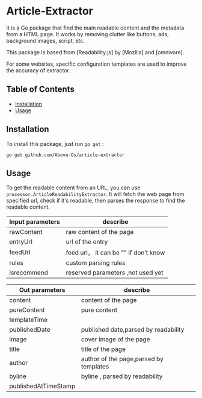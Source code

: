 # Article-Extractor

It is a Go package that find the main readable content and the metadata from a HTML page. It works by removing clutter like buttons, ads, background images, script, etc.

This package is based from [Readability.js] by [Mozilla] and [omnivore]. 

For some websites, specific configuration templates are used to improve the accuracy of extractor.

## Table of Contents

- [Installation](#installation)
- [Usage](#usage)


## Installation

To install this package, just run `go get` :

```
go get github.com/Above-Os/article-extractor
```

## Usage

To get the readable content from an URL, you can use `processor.ArticleReadabilityExtractor`. It will fetch the web page from specified url, check if it's readable, then parses the response to find the readable content.  

| Input parameters                     | describe                                                   |
|--------------------------------------|------------------------------------------------------------|
| rawContent                           | raw content of the page                                    |
| entryUrl                             | url of the entry                                           |
| feedUrl                              | feed url， it can be "" if  don’t know                     |
| rules                                | custom parsing rules                                       |
| isrecommend                          | reserved parameters ,not used yet                          |


| Out parameters                       | describe                                                   |
|--------------------------------------|------------------------------------------------------------|
| content                              | content of the page                                        |
| pureContent                          | pure content                                               |
| templateTime                         |                                                            |
| publishedDate                        | published date,parsed by readability                       |
| image                                | cover image of the page                                    |
| title                                | title of the page                                          |
| author                               | author of the page,parsed by templates                     |
| byline                               | byline , parsed by readability                             |
| publishedAtTimeStamp                 |                                                            |



